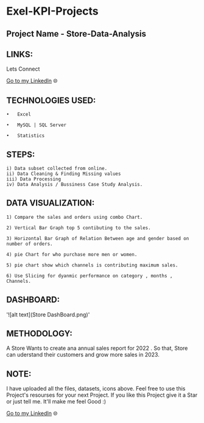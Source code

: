 # Exel-KPI-Projects
 

## Project Name - Store-Data-Analysis

## LINKS: 

Lets Connect

[Go to my LinkedIn](https://www.linkedin.com/in/nitesh-gautam-2a7a87209/) 🌐


## TECHNOLOGIES USED:

    •	Excel

    •	MySQL | SQL Server

    •	Statistics
    
   ## STEPS:

    i) Data subset collected from online.
    ii) Data Cleaning & Finding Missing values
    iii) Data Processing 
    iv) Data Analysis / Bussiness Case Study Analysis.

    
## DATA VISUALIZATION: 


    1) Compare the sales and orders using combo Chart.
    
    2) Vertical Bar Graph top 5 contibuting to the sales.
    
    3) Horizontal Bar Graph of Relation Between age and gender based on number of orders.
    
    4) pie Chart for who purchase more men or women.
    
    5) pie chart show which channels is contributing maximum sales. 
    
    6) Use Slicing for dyanmic performance on category , months , Channels.


## DASHBOARD:
    
  '![alt text](Store DashBoard.png)'


## METHODOLOGY:

 A Store Wants to create ana annual sales report for 2022 . So that, Store can uderstand their customers and grow more sales in 2023.


 ## NOTE:

I have uploaded all the files, datasets, icons above. Feel free to use this Project's resourses for your next Project. If you like this Project give it a Star or just tell me. It'll make me feel Good :)

[Go to my LinkedIn](https://www.linkedin.com/in/nitesh-gautam-2a7a87209/) 🌐
    


